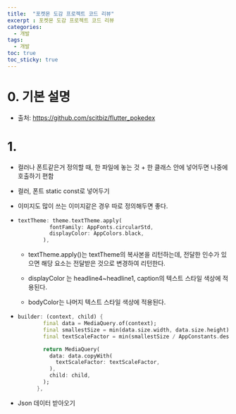 ```yaml
---
title:  "포켓몬 도감 프로젝트 코드 리뷰"
excerpt : 포켓몬 도감 프로젝트 코드 리뷰
categories:
  - 개발
tags:
  - 개발
toc: true
toc_sticky: true
---
```


# 0. 기본 설명



- 출처: https://github.com/scitbiz/flutter_pokedex





# 1. 

- 컬러나 폰트같은거 정의할 때, 한 파일에 놓는 것 + 한 클래스 안에 넣어두면 나중에 호출하기 편함
- 컬러, 폰트 static const로 넣어두기



- 이미지도 많이 쓰는 이미지같은 경우 따로 정의해두면 좋다.



- ```dart
  textTheme: theme.textTheme.apply(
            fontFamily: AppFonts.circularStd,
            displayColor: AppColors.black,
          ),
  ```

  - textTheme.apply()는 textTheme의 복사본을 리턴하는데, 전달한 인수가 있으면 해당 요소는 전달받은 것으로 변경하여 리턴한다.

  - displayColor 는 headline4~headline1, caption의 텍스트 스타일 색상에 적용된다.
  - bodyColor는 나머지 텍스트 스타일 색상에 적용된다.

- ```dart
  builder: (context, child) {
          final data = MediaQuery.of(context);
          final smallestSize = min(data.size.width, data.size.height);
          final textScaleFactor = min(smallestSize / AppConstants.designScreenSize.width, 1.0);
  
          return MediaQuery(
            data: data.copyWith(
              textScaleFactor: textScaleFactor,
            ),
            child: child,
          );
        },
  ```





- Json 데이터 받아오기



